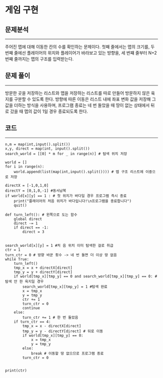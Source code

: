 # 게임 구현

## 문제분석
***
주어진 맵에 대해 이동한 칸의 수를 확인하는 문제이다. 첫째 줄에서는 맵의 크기를, 두 번째 줄에선 플레이어의 위치와 플레이어가 바라보고 있는 방향을, 세 번쨰 줄부터 N+2 번째 줄까지는 맵의 구조를 입력받는다.

## 문제 풀이
***
방문한 곳을 저장하는 리스트와 맵을 저장하는 리스트를 따로 만들어 방문하지 않은 육지를 구분할 수 있도록 한다. 방향에 따른 이동은 리스트 내에 좌표 변화 값을 저장해 그 값을 더하는 방식을 사용하며, 프로그램 종료는 네 번 돌았을 때 땅이 없는 상태에서 뒤로 갔을 때 맵의 값이 1일 경우 종료되도록 한다.

## 코드
***
    n,m = map(int,input().split())
    x,y, direct = map(int, input().split())
    search_world = [[0] * m for _ in range(n)] # 탐색 위치 저장

    world = []
    for i in range(n):
        world.append(list(map(int,input().split()))) # 맵 구조 리스트에 이중으로 저장

    directX = [-1,0,1,0]
    directY = [0,1,0,-1] #동서남북
    if world[x][y] == 1 : # 첫 위치가 바다일 경우 프로그램 즉시 종료
        print("플레이어의 처음 위치가 바다입니다!\n프로그램을 종료합니다")
        quit()

    def turn_left(): # 왼쪽으로 도는 함수
        global direct
        direct -= 1
        if direct == -1:
            direct = 3


    search_world[x][y] = 1 #처 음 위치 이미 탐색한 걸로 취급
    ctr = 1
    turn_ctr = 0 # 방향 바꾼 횟수 -> 네 번 돌면 더 이상 땅 없음
    while True:
        turn_left()
        tmp_x = x + directX[direct]
        tmp_y = y + directY[direct] 
        if world[tmp_x][tmp_y] == 0 and search_world[tmp_x][tmp_y] == 0: # 탐색 안 한 육지일 경우
            search_world[tmp_x][tmp_y] = 1 #탐색 완료
            x = tmp_x
            y = tmp_y
            ctr += 1
            turn_ctr = 0
            continue
        else:
            turn_ctr += 1 # 한 번 돌았음
        if turn_ctr == 4:
            tmp_x = x - directX[direct]
            tmp_y = y - directY[direct] # 뒤로 이동
            if world[tmp_x][tmp_y] == 0:
                x = tmp_x
                y = tmp_y
            else:
                break # 이동할 땅 없으므로 프로그램 종료
            turn_ctr = 0
        

    print(ctr)